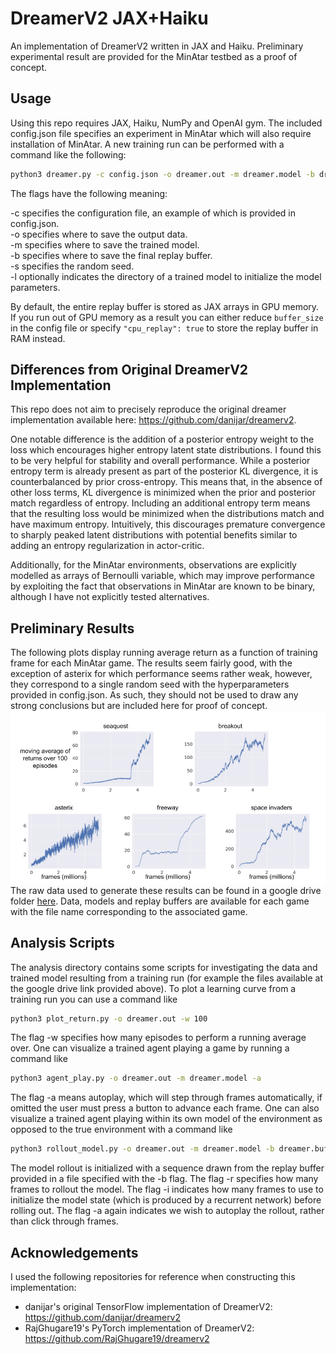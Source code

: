 # DreamerV2 JAX+Haiku
An implementation of DreamerV2 written in JAX and Haiku. Preliminary experimental result are provided for the MinAtar testbed as a proof of concept.

## Usage
Using this repo requires JAX, Haiku, NumPy and OpenAI gym. The included config.json file specifies an experiment in MinAtar which will also require installation of MinAtar. A new training run can be performed with a command like the following:
```bash
python3 dreamer.py -c config.json -o dreamer.out -m dreamer.model -b dreamer.buffer -s 0
```
The flags have the following meaning:

-c specifies the configuration file, an example of which is provided in config.json.<br>
-o specifies where to save the output data.<br> 
-m specifies where to save the trained model.<br>
-b specifies where to save the final replay buffer.<br>
-s specifies the random seed.<br>
-l optionally indicates the directory of a trained model to initialize the model parameters.<br>

By default, the entire replay buffer is stored as JAX arrays in GPU memory. If you run out of GPU memory as a result you can either reduce `buffer_size` in the config file or specify `"cpu_replay": true` to store the replay buffer in RAM instead.

## Differences from Original DreamerV2 Implementation
This repo does not aim to precisely reproduce the original dreamer implementation available here: https://github.com/danijar/dreamerv2. 

One notable difference is the addition of a posterior entropy weight to the loss which encourages higher entropy latent state distributions. I found this to be very helpful for stability and overall performance. While a posterior entropy term is already present as part of the posterior KL divergence, it is counterbalanced by prior cross-entropy. This means that, in the absence of other loss terms, KL divergence is minimized when the prior and posterior match regardless of entropy. Including an additional entropy term means that the resulting loss would be minimized when the distributions match and have maximum entropy. Intuitively, this discourages premature convergence to sharply peaked latent distributions with potential benefits similar to adding an entropy regularization in actor-critic.  

Additionally, for the MinAtar environments, observations are explicitly modelled as arrays of Bernoulli variable, which may improve performance by exploiting the fact that observations in MinAtar are known to be binary, although I have not explicitly tested alternatives.

## Preliminary Results
The following plots display running average return as a function of training frame for each MinAtar game. The results seem fairly good, with the exception of asterix for which performance seems rather weak, however, they correspond to a single random seed with the hyperparameters provided in config.json. As such, they should not be used to draw any strong conclusions but are included here for proof of concept.
<img align="center" src="img/learning_curves.png" width=800>
The raw data used to generate these results can be found in a google drive folder [here](https://drive.google.com/drive/folders/1fQiWf7JJBdq0PsQc1rMXoGkFlAD-1b2e?usp=sharing). Data, models and replay buffers are available for each game with the file name corresponding to the associated game.

## Analysis Scripts
The analysis directory contains some scripts for investigating the data and trained model resulting from a training run (for example the files available at the google drive link provided above). To plot a learning curve from a training run you can use a command like
```bash
python3 plot_return.py -o dreamer.out -w 100
````
The flag -w specifies how many episodes to perform a running average over. One can visualize a trained agent playing a game by running a command like
```bash
python3 agent_play.py -o dreamer.out -m dreamer.model -a

````
The flag -a means autoplay, which will step through frames automatically, if omitted the user must press a button to advance each frame. One can also visualize a trained agent playing within its own model of the environment as opposed to the true environment with a command like
```bash
python3 rollout_model.py -o dreamer.out -m dreamer.model -b dreamer.buffer -r 100 -i 10 -a

````
The model rollout is initialized with a sequence drawn from the replay buffer provided in a file specified with the -b flag. The flag -r specifies how many frames to rollout the model. The flag -i indicates how many frames to use to initialize the model state (which is produced by a recurrent network) before rolling out. The flag -a again indicates we wish to autoplay the rollout, rather than click through frames.

## Acknowledgements
I used the following repositories for reference when constructing this implementation:

- danijar's original TensorFlow implementation of DreamerV2: https://github.com/danijar/dreamerv2<br>
- RajGhugare19's PyTorch implementation of DreamerV2: https://github.com/RajGhugare19/dreamerv2<br>